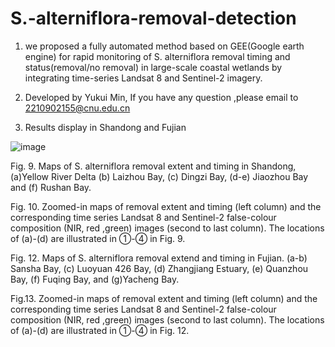 # S.-alterniflora-removal-detection
 
1. we proposed a fully automated method based on GEE(Google earth engine) for rapid monitoring of S. alterniflora removal timing and status(removal/no removal) in large-scale coastal wetlands by integrating time-series Landsat 8 and Sentinel-2 imagery.
2. Developed by Yukui Min,  If you have any question ,please email to 2210902155@cnu.edu.cn

3. Results display in Shandong and Fujian

![image](https://github.com/GISermyk/S.-alterniflora-removal-detection/assets/92797972/e621ecbd-4cc7-476a-886b-b9771e806cdb)

Fig. 9. Maps of S. alterniflora removal extent and timing in Shandong, (a)Yellow River Delta (b) Laizhou Bay, (c) Dingzi Bay, (d-e) Jiaozhou Bay and (f) Rushan Bay.

Fig. 10. Zoomed-in maps of removal extent and timing (left column) and the corresponding time series 
Landsat 8 and Sentinel-2 false-colour composition (NIR, red ,green) images (second to last column).
The locations of (a)-(d) are illustrated in ①-④ in Fig. 9.


Fig. 12. Maps of S. alterniflora removal extend and timing in Fujian. (a-b) Sansha Bay, (c) Luoyuan 
426 Bay, (d) Zhangjiang Estuary, (e) Quanzhou Bay, (f) Fuqing Bay, and (g)Yacheng Bay.


Fig.13. Zoomed-in maps of removal extent and timing (left column) and the corresponding time series 
Landsat 8 and Sentinel-2 false-colour composition (NIR, red ,green) images (second to last column). 
The locations of (a)-(d) are illustrated in ①-④ in Fig. 12.


